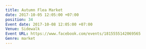 ```yaml
---
title: Autumn Flea Market
date: 2017-10-05 12:05:00 +07:00
position: 34
Event date: 2017-10-08 12:05:00 +07:00
Venue: Sidewalk
Event URL: https://www.facebook.com/events/1815555142069565
Genre: market
---
```



